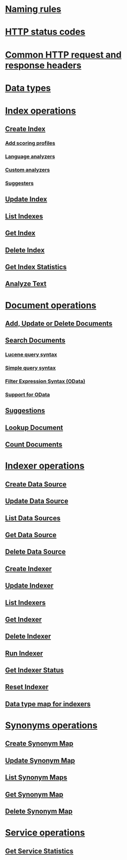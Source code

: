 # [Naming rules](naming-rules.md)
# [HTTP status codes](http-status-codes.md)
# [Common HTTP request and response headers](common-http-request-and-response-headers-used-in-azure-search.md)
# [Data types](supported-data-types.md)
# [Index operations](index-operations.md)
## [Create Index](create-index.md)
### [Add scoring profiles](add-scoring-profiles-to-a-search-index.md)
### [Language analyzers](language-support.md)
### [Custom analyzers](custom-analyzers-in-azure-search.md)
### [Suggesters](suggesters.md)
## [Update Index](update-index.md)
## [List Indexes](list-indexes.md)
## [Get Index](get-index.md)
## [Delete Index](delete-index.md)
## [Get Index Statistics](get-index-statistics.md)
## [Analyze Text](test-analyzer.md)
# [Document operations](document-operations.md)
## [Add, Update or Delete Documents](addupdate-or-delete-documents.md)
## [Search Documents](search-documents.md)
### [Lucene query syntax](lucene-query-syntax-in-azure-search.md)
### [Simple query syntax](simple-query-syntax-in-azure-search.md)
### [Filter Expression Syntax (OData)](odata-expression-syntax-for-azure-search.md)
### [Support for OData](support-for-odata.md)
## [Suggestions](suggestions.md)
## [Lookup Document](lookup-document.md)
## [Count Documents](count-documents.md)
# [Indexer operations](indexer-operations.md)
## [Create Data Source](create-data-source.md)
## [Update Data Source](update-data-source.md)
## [List Data Sources](list-data-sources.md)
## [Get Data Source](get-data-source.md)
## [Delete Data Source](delete-data-source.md)
## [Create Indexer](create-indexer.md)
## [Update Indexer](update-indexer.md)
## [List Indexers](list-indexers.md)
## [Get Indexer](get-indexer.md)
## [Delete Indexer](delete-indexer.md)
## [Run Indexer](run-indexer.md)
## [Get Indexer Status](get-indexer-status.md)
## [Reset Indexer ](reset-indexer.md)
## [Data type map for indexers](data-type-map-for-indexers-in-azure-search.md)
# [Synonyms operations](synonym-map-operations.md)
## [Create Synonym Map](create-synonym-map.md)
## [Update Synonym Map](update-synonym-map.md)
## [List Synonym Maps](list-synonym-maps.md)
## [Get Synonym Map](get-synonym-map.md)
## [Delete Synonym Map](delete-synonym-map.md)
# [Service operations](service-operations.md)
## [Get Service Statistics](service-limits.md)